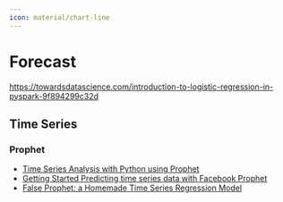 ```yaml
---
icon: material/chart-line
---
```


# Forecast

https://towardsdatascience.com/introduction-to-logistic-regression-in-pyspark-9f894299c32d

## Time Series

### Prophet

- [Time Series Analysis with Python using Prophet](https://martinxpn.medium.com/time-series-analysis-with-python-using-prophet-98-100-days-of-python-689b26e8e222)
- [Getting Started Predicting time series data with Facebook Prophet](https://towardsdatascience.com/getting-started-predicting-time-series-data-with-facebook-prophet-c74ad3040525)
- [False Prophet: a Homemade Time Series Regression Model](https://towardsdatascience.com/false-prophet-a-homemade-time-series-regression-model-54e296b99438)
